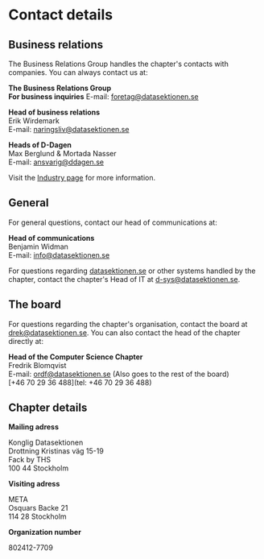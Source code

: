 # Contact details

## Business relations

The Business Relations Group handles the chapter's contacts with companies. You can always contact us at:

**The Business Relations Group**<br />
**For business inquiries**
E-mail: [foretag@datasektionen.se](mailto:foretag@datasektionen.se)

**Head of business relations**<br />
Erik Wirdemark<br />
E-mail: [naringsliv@datasektionen.se](mailto:naringsliv@datasektionen.se)<br />

**Heads of D-Dagen**<br />
Max Berglund & Mortada Nasser<br />
E-mail: [ansvarig@ddagen.se](mailto:ansvarig@ddagen.se)<br />

Visit the [Industry page](/industry) for more information.

## General

For general questions, contact our head of communications at:

**Head of communications**<br />
Benjamin Widman<br />
E-mail: [info@datasektionen.se](mailto:info@datasektionen.se)<br />

For questions regarding [datasektionen.se](https://datasektionen.se) or other systems handled by the chapter, contact the chapter's Head of IT at [d-sys@datasektionen.se](mailto:d-sys@datasektionen.se).

## The board

For questions regarding the chapter's organisation, contact the board at [drek@datasektionen.se](mailto:drek@datasektionen.se). You can also contact the head of the chapter directly at:

**Head of the Computer Science Chapter**<br />
Fredrik Blomqvist<br />
E-mail: [ordf@datasektionen.se](mailto:ordf@datasektionen.se) (Also goes to the rest of the board) <br />
[+46 70 29 36 488](tel: +46 70 29 36 488)

## Chapter details

**Mailing adress**

Konglig Datasektionen<br />
Drottning Kristinas väg 15-19<br />
Fack by THS<br />
100 44 Stockholm

**Visiting adress**

META<br />
Osquars Backe 21<br />
114 28 Stockholm

**Organization number**

802412-7709
